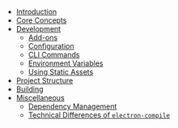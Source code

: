 * [Introduction](README.md)
* [Core Concepts](core-concepts.md)
* [Development](development.md)
  * [Add-ons](add-ons.md)
  * [Configuration](configuration.md)
  * [CLI Commands](cli-commands.md)
  * [Environment Variables](environment-variables.md)
  <!-- * [Extending as a Library]() -->
  * [Using Static Assets](using-static-assets.md)
* [Project Structure](project-structure.md)
* [Building](building.md)
* [Miscellaneous]()
  * [Dependency Management](dependency-management.md)
  * [Technical Differences of `electron-compile`](technical-differences-of-electron-compile.md)
